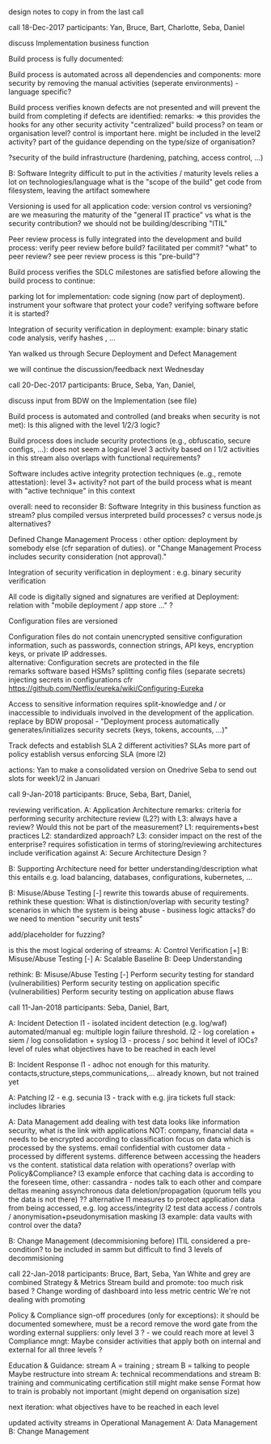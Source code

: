 
design notes to copy in from the last call


call 18-Dec-2017
participants: Yan, Bruce, Bart, Charlotte, Seba, Daniel

discuss Implementation business function

Build process is fully documented: 

Build process is automated across all dependencies and components:
more security by removing the manual activities
(seperate environments) - language specific?

Build process verifies known defects are not presented and will prevent the build from completing if defects are identified:
remarks:
=> this provides the hooks for any other security activity
"centralized" build process? on team or organisation level? control is important here. 
might be included in the level2 activity?
part of the guidance depending on the type/size of organisation?

?security of the build infrastructure (hardening, patching, access control, ...)


B: Software Integrity
difficult to put in the activities / maturity levels
relies a lot on technologies/language
what is the "scope of the build"
get code from filesystem, leaving the artifact somewhere

Versioning is used for all application code:
version control vs versioning?
are we measuring the maturity of the "general IT practice" vs what is the security contribution?
we should not be building/describing "ITIL"

Peer review process is fully integrated into the development and build process:	
verify peer review before build?
facilitated per commit?
"what" to peer review?
see peer review process
is this "pre-build"?

Build process verifies the SDLC milestones are satisfied before allowing the build process to continue:


parking lot for implementation:
code signing (now part of deployment).
instrument your software that protect your code?
verifying software before it is started?


Integration of security verification in deployment:
example: binary static code analysis, verify hashes , ...

Yan walked us through
Secure Deployment
and 
Defect Management

we will continue the discussion/feedback next Wednesday

call 20-Dec-2017
participants: Bruce, Seba, Yan, Daniel,

discuss input from BDW on the Implementation (see file)

Build process is automated and controlled (and breaks when security is not met):
Is this aligned with the level 1/2/3 logic?

Build process does include security protections (e.g., obfuscatio, secure configs, …):
does not seem a logical level 3 activity based on l 1/2 activities in this stream
also overlaps with functional requirements?

Software includes active integrity protection techniques (e..g., remote attestation):
level 3+ activity?
not part of the build process
what is meant with "active technique" in this context

overall: need to reconsider B: Software Integrity in this business function as stream?
plus compiled versus interpreted build processes? c versus node.js
alternatives?


Defined Change Management Process	:
other option: deployment by somebody else (cfr separation of duties).
or "Change Management Process includes security consideration (not approval)."

Integration of security verification in deployment	:
e.g. binary security verification


All code is digitally signed and signatures are verified at Deployment:
relation with "mobile deployment / app store ..." ?

Configuration files are versioned	

Configuration files do not contain unencrypted sensitive configuration information, such as passwords, connection strings, API keys, encryption keys, or private IP addresses.	
alternative: Configuration secrets are protected in the file	
remarks
software based HSMs?
splitting config files (separate secrets)
injecting secrets in configurations
cfr https://github.com/Netflix/eureka/wiki/Configuring-Eureka

Access to sensitive information requires split-knowledge and / or inaccessible to individuals involved in the development of the application.
replace by BDW proposal - "Deployment process automatically generates/initializes security secrets (keys, tokens, accounts, …)"



Track defects and establish SLA
2 different activities?
SLAs more part of policy
establish versus enforcing SLA (more l2)


actions:
Yan to make a consolidated version on Onedrive
Seba to send out slots for week1/2 in Januari




call 9-Jan-2018
participants: Bruce, Seba, Bart, Daniel,

reviewing verification.
A: Application Architecture
remarks: criteria for performing security architecture review (L2?)
with L3: always have a review?
Would this not be part of the measurement?
L1: requirements+best practices
L2: standardized approach?
L3: consider impact on the rest of the enterprise? requires sofistication in terms of storing/reviewing architectures 
include verification against A: Secure Architecture Design ?

B: Supporting Architecture
need for better understanding/description what this entails
e.g. load balancing, databases, configurations, kubernetes, ...


B: Misuse/Abuse Testing [-]
rewrite this towards abuse of requirements. rethink these
question: What is distinction/overlap with security testing?
scenarios in which the system is being abuse - business logic attacks?
do we need to mention "security unit tests"

add/placeholder for fuzzing?

is this the most logical ordering of streams:
A: Control Verification [+]
B: Misuse/Abuse Testing [-]
A: Scalable Baseline
B: Deep Understanding

rethink:
B: Misuse/Abuse Testing [-]	Perform security testing for standard (vulnerabilities)	Perform security testing on application specific (vulnerabilities)	Perform security testing on application abuse flaws



call 11-Jan-2018
participants: Seba, Daniel, Bart, 

A: Incident Detection
l1 - isolated incident detection (e.g. log/waf) automated/manual eg: multiple login failure threshold.
l2 - log corelation + siem / log consolidation + syslog
l3 - process / soc behind it
level of IOCs? level of rules
what objectives have to be reached in each level


B: Incident Response
l1 - adhoc not enough for this maturity. contacts,structure,steps,communications,... already known, but not trained yet



A: Patching
l2 - e.g. secunia
l3 - track with e.g. jira tickets
full stack: includes libraries


A: Data Management
add dealing with test data 
looks like information security, what is the link with applications
NOT: company, financial data = needs to be encrypted according to classification
focus on data which is processed by the systems. email confidential with customer data - processed by different systems. difference between accessing the headers vs the content. statistical data
relation with operations?
overlap with Policy&Compliance?
l3 example enforce that caching data is according to the foreseen time, other: cassandra - nodes talk to each other and compare deltas meaning assynchronous data deletion/propagation (quorum tells you the data is not there) ??
alternative
l1 measures to protect application data from being accessed, e.g. log access/integrity 
l2 test data access / controls / anonymisation+pseudonymisation masking
l3 example: data vaults with control over the data?

B: Change Management (decommisioning before)
ITIL considered a pre-condition? to be included in samm
but difficult to find 3 levels of decommisioning


call 22-Jan-2018
participants: Bruce, Bart, Seba, Yan
White and grey are combined
Strategy & Metrics
Stream build and promote: too much risk based ?
Change wording of dashboard into less metric centric
We're not dealing with promoting

Policy & Compliance
sign-off procedures (only for exceptions): it should be documented somewhere, must be a record
remove the word gate from the wording
external suppliers: only level 3 ? - we could reach more at level 3
Compliance mngt: Maybe consider activities that apply both on internal and external for all three levels ?

Education & Guidance:
stream A = training ; stream B = talking to people
Maybe restructure into stream A: technical recommendations and stream B: training and communicating
certification still might make sense
Format how to train is probably not important (might depend on organisation size)




next iteration:
what objectives have to be reached in each level






updated activity streams in Operational Management
A: Data Management
B: Change Management






